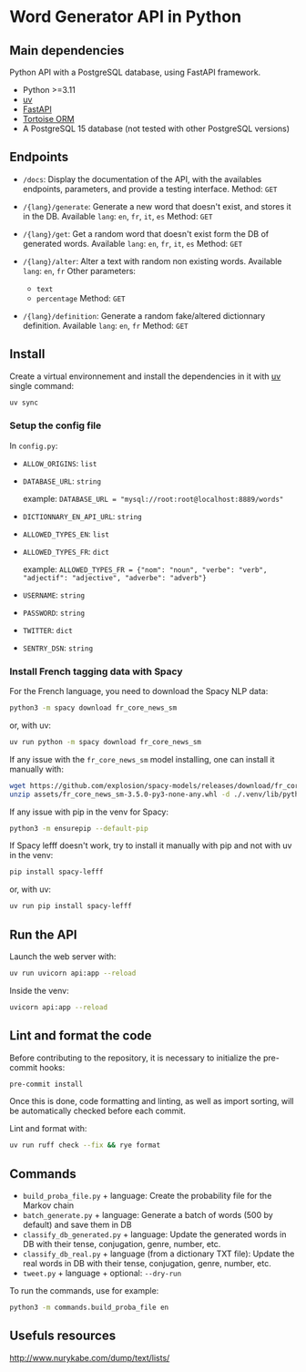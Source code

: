 # Word Generator API in Python


## Main dependencies

Python API with a PostgreSQL database, using FastAPI framework.

- Python >=3.11
- [uv](https://docs.astral.sh/uv/)
- [FastAPI](https://fastapi.tiangolo.com/)
- [Tortoise ORM](https://tortoise-orm.readthedocs.io/)
- A PostgreSQL 15 database (not tested with other PostgreSQL versions)


## Endpoints

- `/docs`:
  Display the documentation of the API, with the availables endpoints, parameters, and provide a testing interface.
  Method: `GET`

- `/{lang}/generate`:
  Generate a new word that doesn't exist, and stores it in the DB.
  Available `lang`: `en`, `fr`, `it`, `es`
  Method: `GET`

- `/{lang}/get`:
  Get a random word that doesn't exist form the DB of generated words.
  Available `lang`: `en`, `fr`, `it`, `es`
  Method: `GET`

- `/{lang}/alter`:
  Alter a text with random non existing words.
  Available `lang`: `en`, `fr`
  Other parameters:
    - `text`
    - `percentage`
  Method: `GET`

- `/{lang}/definition`:
  Generate a random fake/altered dictionnary definition.
  Available `lang`: `en`, `fr`
  Method: `GET`


## Install

Create a virtual environnement and install the dependencies in it with [uv](https://docs.astral.sh/uv/) single command:
```bash
uv sync
```

### Setup the config file

In `config.py`:

- `ALLOW_ORIGINS`: `list`
- `DATABASE_URL`: `string`

    example: `DATABASE_URL = "mysql://root:root@localhost:8889/words"`

- `DICTIONNARY_EN_API_URL`: `string`
- `ALLOWED_TYPES_EN`: `list`
- `ALLOWED_TYPES_FR`: `dict`

    example: `ALLOWED_TYPES_FR = {"nom": "noun", "verbe": "verb", "adjectif": "adjective", "adverbe": "adverb"}`

- `USERNAME`: `string`
- `PASSWORD`: `string`
- `TWITTER`: `dict`
- `SENTRY_DSN`: `string`

### Install French tagging data with Spacy

For the French language, you need to download the Spacy NLP data:
```bash
python3 -m spacy download fr_core_news_sm
```
or, with uv:
```bash
uv run python -m spacy download fr_core_news_sm
```

If any issue with the `fr_core_news_sm` model installing, one can install it manually with:
```bash
wget https://github.com/explosion/spacy-models/releases/download/fr_core_news_sm-3.5.0/fr_core_news_sm-3.5.0-py3-none-any.whl -P ./assets
unzip assets/fr_core_news_sm-3.5.0-py3-none-any.whl -d ./.venv/lib/python3.12/site-packages && chmod -R 777 ./.venv/lib/python3.12/site-packages/fr_core_news_sm
```

If any issue with pip in the venv for Spacy:
```bash
python3 -m ensurepip --default-pip
```

If Spacy lefff doesn't work, try to install it manually with pip and not with uv in the venv:
```bash
pip install spacy-lefff
```
or, with uv:
```bash
uv run pip install spacy-lefff
```


## Run the API

Launch the web server with:
```bash
uv run uvicorn api:app --reload
```

Inside the venv:
```bash
uvicorn api:app --reload
```

## Lint and format the code

Before contributing to the repository, it is necessary to initialize the pre-commit hooks:
```bash
pre-commit install
```
Once this is done, code formatting and linting, as well as import sorting, will be automatically checked before each commit.

Lint and format with:
```bash
uv run ruff check --fix && rye format
```

## Commands

  - `build_proba_file.py` + language: Create the probability file for the Markov chain
  - `batch_generate.py` + language: Generate a batch of words (500 by default) and save them in DB
  - `classify_db_generated.py` + language: Update the generated words in DB with their tense, conjugation, genre, number, etc.
  - `classify_db_real.py` + language (from a dictionary TXT file): Update the real words in DB with their tense, conjugation, genre, number, etc.
  - `tweet.py` + language + optional: `--dry-run`

To run the commands, use for example:
```bash
python3 -m commands.build_proba_file en
```


## Usefuls resources

http://www.nurykabe.com/dump/text/lists/
